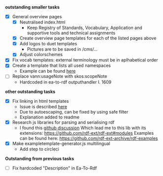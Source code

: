**outstanding smaller tasks**  
* [x] General overview pages
    * [x] Neutralised index.html
        * Keep Registry of Standards, Vocabulary, Application and supportive tools and technical assignments
    * [x] Create overview page templates for each of the listed pages above
    * [x] Add logos to duet templates
        * Pictures are to be saved in /cms/...
    * [x] Adjust colorschemes
* [x] Fix vocab templates: external terminology must be in aplhabetical order
* [x] Create a template that lists all used namespaces
    * Example can be found [here](https://github.com/Informatievlaanderen/duet-generated/blob/master/doc/vocabulary/sdg-namespaces-voc/index_en.html#L385)
* [ ] Replace vann:usageNote with skos:scopeNote
    * Hardcoded in ea-to-rdf outputhandler l. 1609

**other outstanding tasks**  
* [x] Fix linking in html templates  
    * Issue is described [here](https://github.com/Informatievlaanderen/OSLO-toolchain/issues/75)
    * Due to autoescaping, can be fixed by using safe filter
    * Explanation added to readme
* [x] Research js libraries for parsing and serialising rdf
    * I found this [github discussion](https://github.com/digitalbazaar/jsonld.js/issues/255)
      Which lead me to this lib with its extensions: https://github.com/rdf-ext/rdf-ext#modules
      Examples can be found here: https://github.com/rdf-ext-archive/rdf-examples
* [x] Make exampletemplate-generator.js multilingual
    * Add step to circleci

**Outstanding from previous tasks**  
* [ ] Fix hardcoded "Description" in Ea-To-Rdf 
